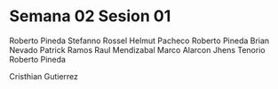 # Semana 02 Sesion 01

Roberto Pineda
Stefanno Rossel
Helmut Pacheco
Roberto Pineda 
Brian Nevado
Patrick Ramos
Raul Mendizabal
Marco Alarcon
Jhens Tenorio
Roberto Pineda

Cristhian Gutierrez